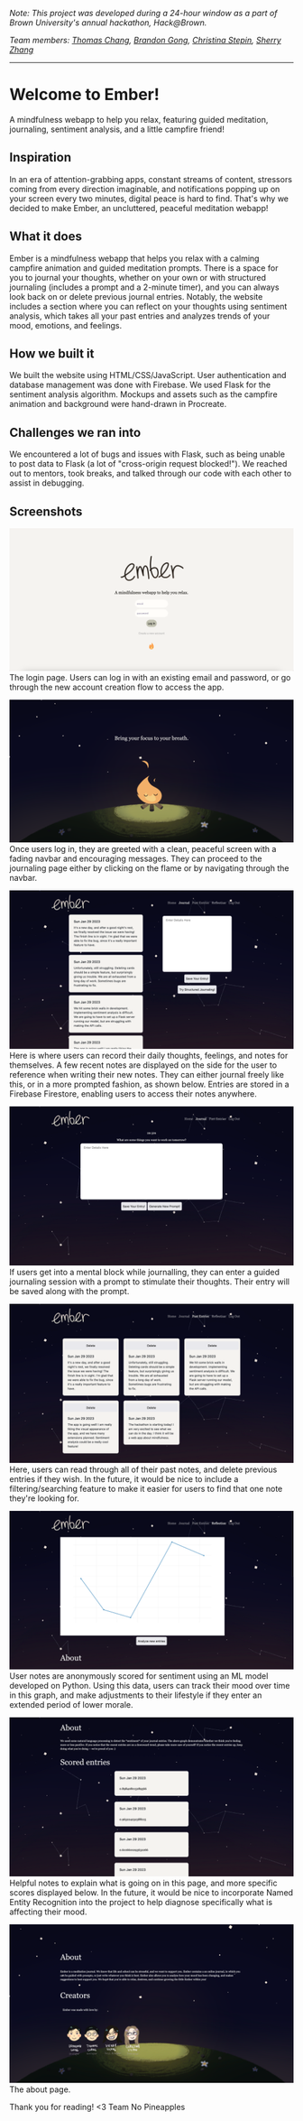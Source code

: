 _Note: This project was developed during a 24-hour window as a part of Brown
University's annual hackathon, Hack@Brown._

_Team members: [Thomas Chang](https://github.com/Tchang27), [Brandon Gong](https://github.com/brandon-gong), [Christina Stepin](https://github.com/cstepin), [Sherry Zhang](https://github.com/serulii)_

---


# Welcome to Ember!
A mindfulness webapp to help you relax, featuring guided meditation, journaling, sentiment analysis, and a little campfire friend!

## Inspiration
In an era of attention-grabbing apps, constant streams of content, stressors coming from every direction imaginable, and notifications popping up on your screen every two minutes, digital peace is hard to find. That's why we decided to make Ember, an uncluttered, peaceful meditation webapp!

## What it does
Ember is a mindfulness webapp that helps you relax with a calming campfire animation and guided meditation prompts. There is a space for you to journal your thoughts, whether on your own or with structured journaling (includes a prompt and a 2-minute timer), and you can always look back on or delete previous journal entries. Notably, the website includes a section where you can reflect on your thoughts using sentiment analysis, which takes all your past entries and analyzes trends of your mood, emotions, and feelings.

## How we built it
We built the website using HTML/CSS/JavaScript. User authentication and database management was done with Firebase. We used Flask for the sentiment analysis algorithm. Mockups and assets such as the campfire animation and background were hand-drawn in Procreate.

## Challenges we ran into
We encountered a lot of bugs and issues with Flask, such as being unable to post data to Flask (a lot of "cross-origin request blocked!"). We reached out to mentors, took breaks, and talked through our code with each other to assist in debugging.

## Screenshots
![Login](./src/img/screenshots/login.png)
The login page. Users can log in with an existing email and password,
or go through the new account creation flow to access the app.

![Home](./src/img/screenshots/home.png)
Once users log in, they are greeted with a clean, peaceful screen with a fading navbar and encouraging messages. They can proceed to the journaling page either by clicking on the flame or by navigating through the navbar.

![Journal](./src/img/screenshots/journal.png)
Here is where users can record their daily thoughts, feelings, and notes for themselves. A few recent notes are displayed on the side for the user to reference when writing their new notes. They can either journal freely like this, or in a more prompted fashion, as
shown below. Entries are stored in a Firebase Firestore, enabling users to access their notes anywhere.

![Structured Journal](./src/img/screenshots/structured_journal.png)
If users get into a mental block while journalling, they can enter a guided journaling session with a prompt to stimulate their thoughts. Their entry will be saved along with the prompt.

![Past entries](./src/img/screenshots/past_entries.png)
Here, users can read through all of their past notes, and delete previous entries if they wish. In the future, it would be nice to include a filtering/searching feature to make it easier for users to find that one note they're looking for.

![Reflections graph](./src/img/screenshots/reflection1.png)
User notes are anonymously scored for sentiment using an ML model developed on Python. Using this data, users can track their mood over time in this graph, and make adjustments to their lifestyle if they enter an extended period of lower morale.

![Reflections scores](./src/img/screenshots/reflection2.png)
Helpful notes to explain what is going on in this page, and more specific scores displayed below. In the future, it would be nice to incorporate Named Entity Recognition into the project to help diagnose specifically what is affecting their mood.

![About](./src/img/screenshots/about.png)
The about page.

Thank you for reading! <3
Team No Pineapples